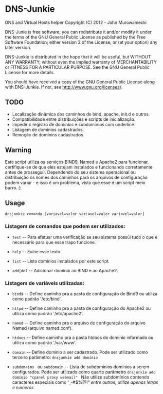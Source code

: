 DNS-Junkie
==========

DNS and Virtual Hosts helper
Copyright (C) 2012 - John Murowaniecki

DNS-Junie is free software; you can redistribute it and/or modify it under the terms of the GNU General Public License as published by the Free Software Foundation; either version 2 of the License, or (at your option) any later version.

DNS-Junkie is distributed in the hope that it will be useful, but WITHOUT ANY WARRANTY; without even the implied warranty of MERCHANTABILITY or FITNESS FOR A PARTICULAR PURPOSE.  See the GNU General Public License for more details.

You should have received a copy of the GNU General Public License along with DNS-Junkie. If not, see <http://www.gnu.org/licenses/>.


TODO
-----
- Localização dinâmica dos caminhos do bind, apache, init.d e outros.
- Compatibilidade entre distribuições e scripts de inicialização.
- Impedir o registro de domínios e subdomínios com underline.
- Listagem de domínios cadastrados.
- Remoção de domínios cadastrados.

Warning
-------
Este script utiliza os serviços BIND9, Named e Apache2 para funcionar, certifique-se de que eles estejam instalados e funcionando corretamente antes de prosseguir. Dependendo do seu sistema operacional ou distribuição os nomes dos caminhos para os arquivos de configuração podem variar - e isso é um problema, visto que esse é um script meio burro. (:

Usage
-----
`dnsjunkie comando [variavel=valor variavel=valor variavel=valor]`

### Listagem de comandos que podem ser utilizados:
* `test` -- Para efetuar uma verificação se seu sistema possúi tudo o que é necessário para que esse trapo funcione.

* `help` -- Exibe esse texto.

* `list` -- Lista domínios instalados por este script.

* `add|del` -- Adicionar domínio ao BIND e ao Apache2.

### Listagem de variáveis utilizadas:
* `bind9` -- Define caminho pra a pasta de configuração do Bind9 ou utiliza como padrão '/etc/bind'.

* `httpd` -- Define caminho pra a pasta de configuração do Apache2 ou utiliza como padrão '/etc/apache2'.

* `named` -- Define caminho pra o arquivo de configuração do arquivo Named (arquivo named.conf).

* `htdocs` -- Define caminho pra a pasta htdocs do domínio informado ou utiliza como padrão '/var/www'.

* `domain` -- Define domínio a ser cadastrado. Pode ser utilizado como terceiro parâmetro: `dnsjunkie add domínio`

* `subdomains` ou `subdomain` -- Lista de subdomínios domínios a serem configurados. Pode ser utilizado como quarto parâmetro `dnsjunkie add domínio "cpanel proxy webmail"`
Não utilize subdomínios contendo caracteres especiais como '_-#$%@!*" entre outros, utilize apenas letras e números*